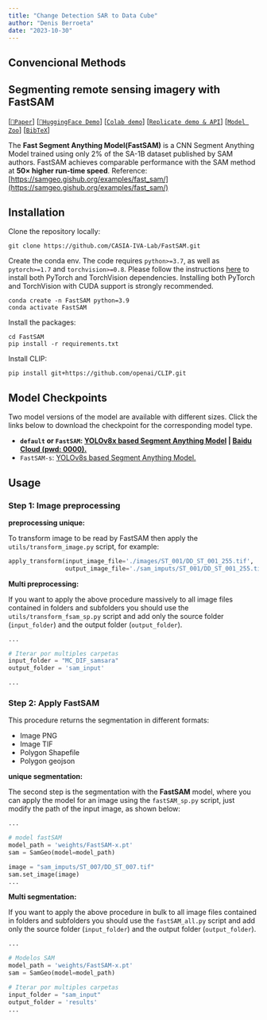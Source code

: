 ```yaml
---
title: "Change Detection SAR to Data Cube"
author: "Denis Berroeta"
date: "2023-10-30"
---
```



## Convencional Methods



## Segmenting remote sensing imagery with FastSAM

[[`📕Paper`](https://arxiv.org/pdf/2306.12156.pdf)] [[`🤗HuggingFace Demo`](https://huggingface.co/spaces/An-619/FastSAM)] [[`Colab demo`](https://colab.research.google.com/drive/1oX14f6IneGGw612WgVlAiy91UHwFAvr9?usp=sharing)] [[`Replicate demo & API`](https://replicate.com/casia-iva-lab/fastsam)] [[`Model Zoo`](#model-checkpoints)] [[`BibTeX`](#citing-fastsam)]




The **Fast Segment Anything Model(FastSAM)** is a CNN Segment Anything Model trained using only 2% of the SA-1B dataset published by SAM authors. FastSAM achieves comparable performance with
the SAM method at **50× higher run-time speed**.
Reference: [https://samgeo.gishub.org/examples/fast_sam/](https://samgeo.gishub.org/examples/fast_sam/)


## Installation

Clone the repository locally:

```shell
git clone https://github.com/CASIA-IVA-Lab/FastSAM.git
```

Create the conda env. The code requires `python>=3.7`, as well as `pytorch>=1.7` and `torchvision>=0.8`. Please follow the instructions [here](https://pytorch.org/get-started/locally/) to install both PyTorch and TorchVision dependencies. Installing both PyTorch and TorchVision with CUDA support is strongly recommended.

```shell
conda create -n FastSAM python=3.9
conda activate FastSAM
```

Install the packages:

```shell
cd FastSAM
pip install -r requirements.txt
```

Install CLIP:

```shell
pip install git+https://github.com/openai/CLIP.git
```


## <a name="Models"></a>Model Checkpoints

Two model versions of the model are available with different sizes. Click the links below to download the checkpoint for the corresponding model type.

- **`default` or `FastSAM`: [YOLOv8x based Segment Anything Model](https://drive.google.com/file/d/1m1sjY4ihXBU1fZXdQ-Xdj-mDltW-2Rqv/view?usp=sharing) | [Baidu Cloud (pwd: 0000).](https://pan.baidu.com/s/18KzBmOTENjByoWWR17zdiQ?pwd=0000)**
- `FastSAM-s`: [YOLOv8s based Segment Anything Model.](https://drive.google.com/file/d/10XmSj6mmpmRb8NhXbtiuO9cTTBwR_9SV/view?usp=sharing)


## Usage

### Step 1: Image preprocessing

**preprocessing unique:**

To transform image to be read by FastSAM then apply the `utils/transform_image.py` script, for example:

```python
apply_transform(input_image_file='./images/ST_001/DD_ST_001_255.tif',
                output_image_file='./sam_imputs/ST_001/DD_ST_001_255.tif')

```

**Multi preprocessing:**

If you want to apply the above procedure massively to all image files contained in folders and subfolders you should use the `utils/transform_fsam_sp.py` script and add only the source folder (`input_folder`) and the output folder (`output_folder`).


```python
...

# Iterar por multiples carpetas
input_folder = "MC_DIF_samsara"
output_folder = 'sam_input'

...
```


### Step 2: Apply FastSAM

This procedure returns the segmentation in different formats:

- Image PNG
- Image TIF
- Polygon Shapefile 
- Polygon geojson 



**unique segmentation:**

The second step is the segmentation with the **FastSAM** model, where you can apply the model for an image using the `fastSAM_sp.py` script, just modify the path of the input image, as shown below:

```python
...

# model fastSAM
model_path = 'weights/FastSAM-x.pt'
sam = SamGeo(model=model_path)

image = "sam_imputs/ST_007/DD_ST_007.tif"
sam.set_image(image)
...
```

**Multi segmentation:**

If you want to apply the above procedure in bulk to all image files contained in folders and subfolders you should use the `fastSAM_all.py` script and add only the source folder (`input_folder`) and the output folder (`output_folder`).



```python
...

# Modelos SAM
model_path = 'weights/FastSAM-x.pt'
sam = SamGeo(model=model_path)

# Iterar por multiples carpetas
input_folder = "sam_input"
output_folder = 'results'
...
```


